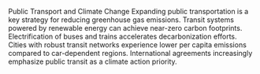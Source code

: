 Public Transport and Climate Change
Expanding public transportation is a key strategy for reducing greenhouse gas emissions. Transit systems powered by renewable energy can achieve near-zero carbon footprints. Electrification of buses and trains accelerates decarbonization efforts. Cities with robust transit networks experience lower per capita emissions compared to car-dependent regions. International agreements increasingly emphasize public transit as a climate action priority.